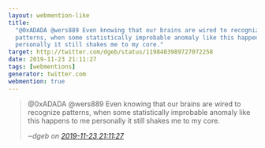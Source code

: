 ```yaml
---
layout: webmention-like
title:
  "@0xADADA @wers889 Even knowing that our brains are wired to recognize
  patterns, when some statistically improbable anomaly like this happens to me
  personally it still shakes me to my core."
target: http://twitter.com/dgeb/status/1198403989727072258
date: 2019-11-23 21:11:27
tags: [webmentions]
generator: twitter.com
webmention: true
---
```


<blockquote class="external-citation">
  <p>
    @0xADADA @wers889 Even knowing that our brains are wired to recognize patterns, when some statistically improbable anomaly like this happens to me personally it still shakes me to my core.
  </p>
  <cite>‒<span class="p-author p-name">dgeb</span>
    on
    <a href="http://twitter.com/dgeb/status/1198403989727072258" rel="external nofollow" target="_blank">2019-11-23 21:11:27</a>
  </cite>
</blockquote>
